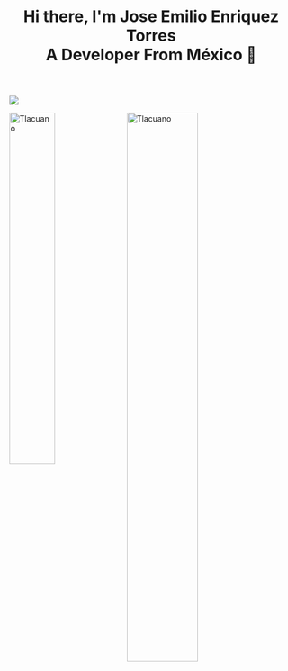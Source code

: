 <header>
  <h1 align="center">
       Hi there, I'm Jose Emilio Enriquez Torres <br/> A Developer From México  👋
  </h1>
</header>

<main>
  <section>
    <img src="https://scontent.fcvj4-1.fna.fbcdn.net/v/t39.30808-6/350679304_624896252886921_710998950751982427_n.jpg?_nc_cat=107&ccb=1-7&_nc_sid=5f2048&_nc_eui2=AeHXnyJiUR0bnCN2RjC6S_t3Puk3mybq7ic-6TebJuruJ_NZYj2YIaY1K9RHb6mSk1TDKql-UK7v1j_dSeNStq26&_nc_ohc=E9XB4-raLhgAb6sgU7V&_nc_ht=scontent.fcvj4-1.fna&oh=00_AfBokflegNvAvh4CBJ3sH2i9KCDHewVSZ_uRObeNzlmC6A&oe=662A3346" />
  </section>
</main>
 



<p><img align="left" style="width: 40%" src="https://github-readme-stats.vercel.app/api/top-langs?username=Tlacuano&show_icons=true&locale=en&layout=compact" alt="Tlacuano" /></p>



<p>&nbsp;<img align="center" style="width: 50%;" src="https://github-readme-stats.vercel.app/api?username=Tlacuano&show_icons=true&locale=en" alt="Tlacuano" /></p>
